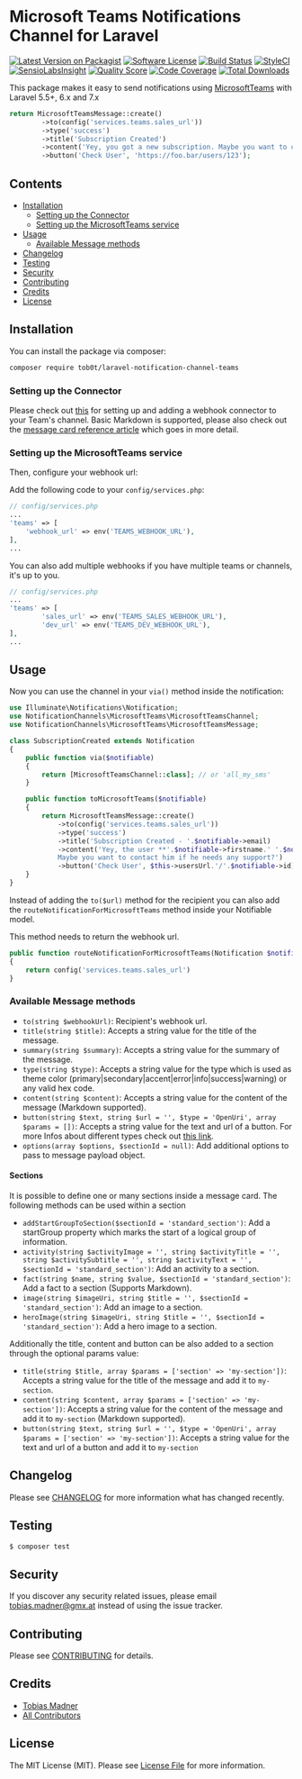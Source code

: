 # Microsoft Teams Notifications Channel for Laravel

[![Latest Version on Packagist](https://img.shields.io/packagist/v/laravel-notification-channels/teams.svg?style=flat-square)](https://packagist.org/packages/laravel-notification-channels/teams)
[![Software License](https://img.shields.io/badge/license-MIT-brightgreen.svg?style=flat-square)](LICENSE.md)
[![Build Status](https://img.shields.io/travis/laravel-notification-channels/teams/master.svg?style=flat-square)](https://travis-ci.org/laravel-notification-channels/teams)
[![StyleCI](https://styleci.io/repos/:style_ci_id/shield)](https://styleci.io/repos/:style_ci_id)
[![SensioLabsInsight](https://img.shields.io/sensiolabs/i/:sensio_labs_id.svg?style=flat-square)](https://insight.sensiolabs.com/projects/:sensio_labs_id)
[![Quality Score](https://img.shields.io/scrutinizer/g/laravel-notification-channels/teams.svg?style=flat-square)](https://scrutinizer-ci.com/g/laravel-notification-channels/teams)
[![Code Coverage](https://img.shields.io/scrutinizer/coverage/g/laravel-notification-channels/teams/master.svg?style=flat-square)](https://scrutinizer-ci.com/g/laravel-notification-channels/teams/?branch=master)
[![Total Downloads](https://img.shields.io/packagist/dt/laravel-notification-channels/teams.svg?style=flat-square)](https://packagist.org/packages/laravel-notification-channels/teams)

This package makes it easy to send notifications using [MicrosoftTeams](https://products.office.com/en-US/microsoft-teams/group-chat-software) with Laravel 5.5+, 6.x and 7.x

```php
return MicrosoftTeamsMessage::create()
		->to(config('services.teams.sales_url'))
		->type('success')
		->title('Subscription Created')
		->content('Yey, you got a new subscription. Maybe you want to contact him if he needs any support?')
		->button('Check User', 'https://foo.bar/users/123');
```
## Contents

- [Installation](#installation)
	- [Setting up the Connector](#setting-up-the-Connector)
	- [Setting up the MicrosoftTeams service](#setting-up-the-MicrosoftTeams-service)
- [Usage](#usage)
	- [Available Message methods](#available-message-methods)
- [Changelog](#changelog)
- [Testing](#testing)
- [Security](#security)
- [Contributing](#contributing)
- [Credits](#credits)
- [License](#license)


## Installation

You can install the package via composer:

``` bash
composer require tob0t/laravel-notification-channel-teams
```

### Setting up the Connector

Please check out [this](https://docs.microsoft.com/en-gb/microsoftteams/platform/webhooks-and-connectors/how-to/add-incoming-webhook#add-an-incoming-webhook-to-a-teams-channel) for setting up and adding a webhook connector to your Team's channel. Basic Markdown is supported, please also check out the [message card reference article](https://docs.microsoft.com/en-us/outlook/actionable-messages/message-card-reference#httppost-action) which goes in more detail.

### Setting up the MicrosoftTeams service

Then, configure your webhook url:

Add the following code to your `config/services.php`:

```php
// config/services.php
...
'teams' => [
    'webhook_url' => env('TEAMS_WEBHOOK_URL'),
],
...
```

You can also add multiple webhooks if you have multiple teams or channels, it's up to you.

```php
// config/services.php
...
'teams' => [
		'sales_url' => env('TEAMS_SALES_WEBHOOK_URL'),
		'dev_url' => env('TEAMS_DEV_WEBHOOK_URL'),
],
...
```
## Usage

Now you can use the channel in your `via()` method inside the notification:

```php
use Illuminate\Notifications\Notification;
use NotificationChannels\MicrosoftTeams\MicrosoftTeamsChannel;
use NotificationChannels\MicrosoftTeams\MicrosoftTeamsMessage;

class SubscriptionCreated extends Notification
{
    public function via($notifiable)
    {
        return [MicrosoftTeamsChannel::class]; // or 'all_my_sms'
    }

    public function toMicrosoftTeams($notifiable)
    {
        return MicrosoftTeamsMessage::create()
            ->to(config('services.teams.sales_url'))
            ->type('success')
            ->title('Subscription Created - '.$notifiable->email)
            ->content('Yey, the user **'.$notifiable->firstname.' '.$notifiable->lastname.'** just subscribed to the product **'.$this->product->name.'**. 
            Maybe you want to contact him if he needs any support?')
            ->button('Check User', $this->usersUrl.'/'.$notifiable->id);
    }
}
```

Instead of adding the `to($url)` method for the recipient you can also add the `routeNotificationForMicrosoftTeams` method inside your Notifiable model.

This method needs to return the webhook url.

```php
public function routeNotificationForMicrosoftTeams(Notification $notification)
{
    return config('services.teams.sales_url')
}
```


### Available Message methods

- `to(string $webhookUrl)`: Recipient's webhook url.
- `title(string $title)`: Accepts a string value for the title of the message.
- `summary(string $summary)`: Accepts a string value for the summary of the message.
- `type(string $type)`: Accepts a string value for the type which is used as theme color (primary|secondary|accent|error|info|success|warning) or any valid hex code.
- `content(string $content)`: Accepts a string value for the content of the message (Markdown supported).
- `button(string $text, string $url = '', $type = 'OpenUri', array $params = [])`: Accepts a string value for the text and url of a button. For more Infos about different types check out [this link](https://docs.microsoft.com/en-us/outlook/actionable-messages/message-card-reference#actions).
- `options(array $options, $sectionId = null)`: Add additional options to pass to message payload object.

#### Sections
It is possible to define one or many sections inside a message card. The following methods can be used within a section
- `addStartGroupToSection($sectionId = 'standard_section')`: Add a startGroup property which marks the start of a logical group of information.
- `activity(string $activityImage = '', string $activityTitle = '', string $activitySubtitle = '', string $activityText = '', $sectionId = 'standard_section')`: Add an activity to a section.
- `fact(string $name, string $value, $sectionId = 'standard_section')`: Add a fact to a section (Supports Markdown).
- `image(string $imageUri, string $title = '', $sectionId = 'standard_section')`: Add an image to a section.
- `heroImage(string $imageUri, string $title = '', $sectionId = 'standard_section')`: Add a hero image to a section.

Additionally the title, content and button can be also added to a section through the optional params value:
- `title(string $title, array $params = ['section' => 'my-section'])`: Accepts a string value for the title of the message and add it to `my-section`.
- `content(string $content, array $params = ['section' => 'my-section'])`: Accepts a string value for the content of the message and add it to `my-section` (Markdown supported).
- `button(string $text, string $url = '', $type = 'OpenUri', array $params = ['section' => 'my-section'])`: Accepts a string value for the text and url of a button and add it to `my-section`

## Changelog

Please see [CHANGELOG](CHANGELOG.md) for more information what has changed recently.

## Testing

``` bash
$ composer test
```

## Security

If you discover any security related issues, please email tobias.madner@gmx.at instead of using the issue tracker.

## Contributing

Please see [CONTRIBUTING](CONTRIBUTING.md) for details.

## Credits

- [Tobias Madner](https://github.com/Tob0t)
- [All Contributors](../../contributors)

## License

The MIT License (MIT). Please see [License File](LICENSE.md) for more information.
